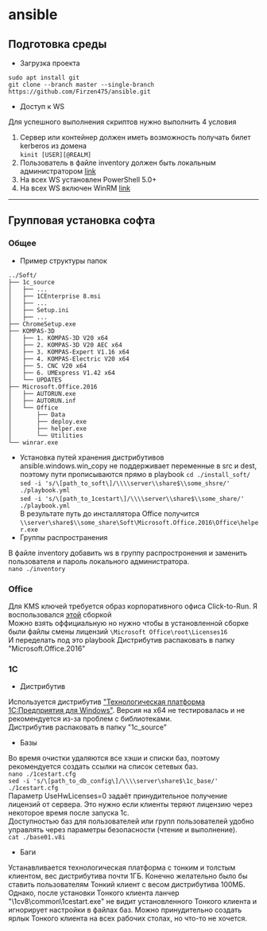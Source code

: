 # ansible

## Подготовка среды

- Загрузка проекта 

`sudo apt install git`  
`git clone --branch master --single-branch https://github.com/Firzen475/ansible.git`

- Доступ к WS

Для успешного выполнения скриптов нужно выполнить 4 условия  
1) Сервер или контейнер должен иметь возможность получать билет kerberos из домена  
`kinit [USER][@REALM]`  
2) Пользователь в файле inventory должен быть локальным администратором [link](https://winitpro.ru/index.php/2019/11/27/gpo-dobavit-v-gruppu-lok-admins/)  
3) На всех WS установлен PowerShell 5.0+  
4) На всех WS включен WinRM [link](https://winitpro.ru/index.php/2012/01/31/kak-aktivirovat-windows-remote-management-s-pomoshhyu-gruppovoj-politiki/)  
***

## Групповая установка софта  
### Общее  
- Пример структуры папок  

`../Soft/`  
`├── 1c_source`  
`│   ├── ...`  
`│   ├── 1CEnterprise 8.msi`  
`│   ├── ...`  
`│   ├── Setup.ini`  
`│   ├── ...`  
`├── ChromeSetup.exe`  
`├── KOMPAS-3D`  
`│   ├── 1. KOMPAS-3D V20 x64`  
`│   ├── 2. KOMPAS-3D V20 AEC x64`  
`│   ├── 3. KOMPAS-Expert V1.16 x64`  
`│   ├── 4. KOMPAS-Electric V20 x64`  
`│   ├── 5. CNC V20 x64`  
`│   ├── 6. UMExpress V1.42 x64`  
`│   └── UPDATES`  
`├── Microsoft.Office.2016`  
`│   ├── AUTORUN.exe`  
`│   ├── AUTORUN.inf`  
`│   └── Office`  
`│       ├── Data`  
`│       ├── deploy.exe`  
`│       ├── helper.exe`  
`│       └── Utilities`  
`└── winrar.exe`  
- Установка путей хранения дистрибутивов  
ansible.windows.win_copy не поддерживает переменные в src и dest, поэтому пути прописываются прямо в playbook
`cd ./install_soft/`    
`sed -i 's/\[path_to_soft\]/\\\\server\\share$\\some_shsre/' ./playbook.yml`    
`sed -i 's/\[path_to_1cestart\]/\\\\server\\share$\\some_share/' ./playbook.yml`  
В результате путь до инсталлятора Office получится `\\server\share$\\some_share\Soft\Microsoft.Office.2016\Office\helper.exe`  
- Группы распространения  

В файле inventory добавить ws в группу распростронения и заменить пользователя и пароль локального администратора.  
`nano ./inventory`  
### Office  
Для KMS ключей требуется образ корпоративного офиса Click-to-Run. Я воспользовался [этой](https://www.google.com/search?q=office+2016+helper.exe) сборкой  
Можно взять оффициальную но нужно чтобы в установленной сборке были файлы смены лицензий `\Microsoft Office\root\Licenses16`  
И переделать под это playbook 
Дистрибутив распаковать в папку "Microsoft.Office.2016"
### 1С  
- Дистрибутив  

Используется дистрибутив ["Технологическая платформа 1С:Предприятия для Windows"](https://releases.1c.ru/project/Platform83). Версия на x64 не тестировалась и не рекомендуется из-за проблем с библиотеками.  
Дистрибутив распаковать в папку "1c_source"  
- Базы  

Во время очистки удаляются все хэши и списки баз, поэтому рекомендуется создать ссылки на список сетевых баз.  
`nano ./1cestart.cfg`  
`sed -i 's/\[path_to_db_config\]/\\\\server\share$\1c_base/' ./1cestart.cfg`  
Параметр UseHwLicenses=0 задаёт принудительное получение лицензий от сервера. Это нужно если клиенты теряют лицензию через некоторое время после запуска 1с.  
Доступностью баз для пользователей или групп пользователей удобно управлять через параметры безопасности (чтение и выполнение).  
`cat ./base01.v8i`  
- Баги  

Устанавливается технологическая платформа с тонким и толстым клиентом, вес дистрибутива почти 1ГБ. Конечно желательно было бы ставить пользователям Тонкий клиент с весом дистрибутива 100МБ.  
Однако, после установки Тонкого клиента ланчер "\1cv8\common\1cestart.exe" не видит установленного Тонкого клиента и игнорирует настройки в файлах баз. Можно принудительно создать ярлык Тонкого клиента на всех рабочих столах, но что-то не хочется.






